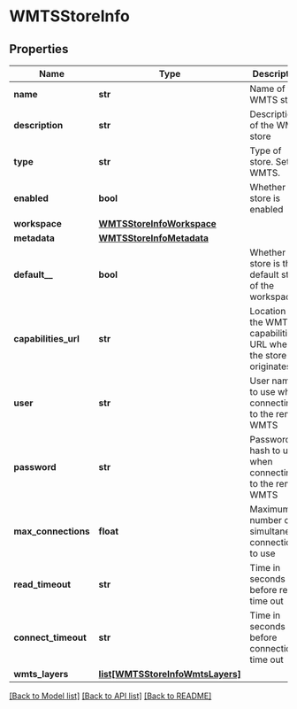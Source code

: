 # WMTSStoreInfo

## Properties
Name | Type | Description | Notes
------------ | ------------- | ------------- | -------------
**name** | **str** | Name of the WMTS store | [optional] 
**description** | **str** | Description of the WMTS store | [optional] 
**type** | **str** | Type of store. Set to WMTS. | [optional] 
**enabled** | **bool** | Whether the store is enabled | [optional] 
**workspace** | [**WMTSStoreInfoWorkspace**](WMTSStoreInfoWorkspace.md) |  | [optional] 
**metadata** | [**WMTSStoreInfoMetadata**](WMTSStoreInfoMetadata.md) |  | [optional] 
**default__** | **bool** | Whether the store is the default store of the workspace | [optional] 
**capabilities_url** | **str** | Location of the WMTS capabilities URL where the store originates | [optional] 
**user** | **str** | User name to use when connecting to the remote WMTS | [optional] 
**password** | **str** | Password or hash to use when connecting to the remote WMTS | [optional] 
**max_connections** | **float** | Maximum number of simultaneous connections to use | [optional] 
**read_timeout** | **str** | Time in seconds before read time out | [optional] 
**connect_timeout** | **str** | Time in seconds before connection time out | [optional] 
**wmts_layers** | [**list[WMTSStoreInfoWmtsLayers]**](WMTSStoreInfoWmtsLayers.md) |  | [optional] 

[[Back to Model list]](../README.md#documentation-for-models) [[Back to API list]](../README.md#documentation-for-api-endpoints) [[Back to README]](../README.md)


